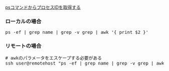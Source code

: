 [psコマンドからプロセスIDを取得する](https://qiita.com/gisuyama/items/397d664d82551a9d4526)<br/>

### ローカルの場合
<pre>
ps -ef | grep name | grep -v grep | awk '{ print $2 }'
</pre>

### リモートの場合
<pre>
# awkのパラメータをエスケープする必要がある
ssh user@remotehost "ps -ef | grep name | grep -v grep | awk '{ print \$2 }'"
</pre>
